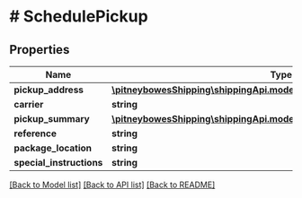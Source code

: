 # # SchedulePickup

## Properties

Name | Type | Description | Notes
------------ | ------------- | ------------- | -------------
**pickup_address** | [**\pitneybowesShipping\shippingApi.model\Address**](Address.md) |  | [optional] 
**carrier** | **string** |  | [optional] 
**pickup_summary** | [**\pitneybowesShipping\shippingApi.model\SchedulePickupPickupSummary[]**](SchedulePickupPickupSummary.md) |  | [optional] 
**reference** | **string** |  | [optional] 
**package_location** | **string** |  | [optional] 
**special_instructions** | **string** |  | [optional] 

[[Back to Model list]](../../README.md#documentation-for-models) [[Back to API list]](../../README.md#documentation-for-api-endpoints) [[Back to README]](../../README.md)


